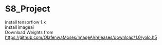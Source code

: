 # S8_Project
install tensorflow 1.x<br/>
install imageai<br/>
Download Weights from https://github.com/OlafenwaMoses/ImageAI/releases/download/1.0/yolo.h5
